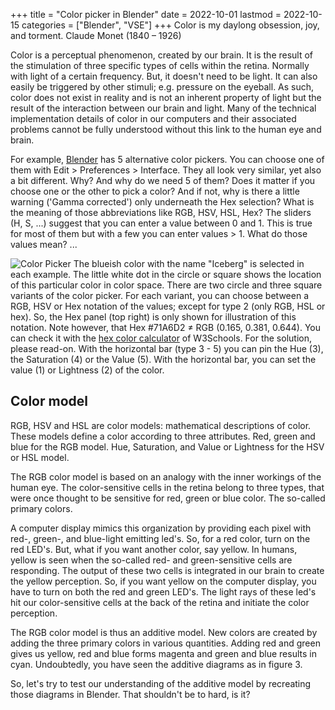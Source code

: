 +++
title = "Color picker in Blender"
date = 2022-10-01
lastmod = 2022-10-15
categories = ["Blender", "VSE"]
+++
Color is my daylong obsession, joy, and torment. Claude Monet (1840 – 1926)

Color is a perceptual phenomenon, created by our brain. It is the result of the stimulation of three specific types of cells within the retina. Normally with light of a certain frequency. But, it doesn't need to be light. It can also easily be triggered by other stimuli; e.g. pressure on the eyeball. As such, color does not exist in reality and is not an inherent property of light but the result of the interaction between our brain and light. Many of the technical implementation details of color in our computers and their associated problems cannot be fully understood without this link to the human eye and brain.

For example, [Blender](https://docs.blender.org/manual/en/dev/interface/controls/templates/color_picker.html) has 5 alternative color pickers. You can choose one of them with Edit > Preferences > Interface. They all look very similar, yet also a bit different. Why? And why do we need 5 of them? Does it matter if you choose one or the other to pick a color? And if not, why is there a little warning ('Gamma corrected') only underneath the Hex selection? What is the meaning of those abbreviations like RGB, HSV, HSL, Hex? The sliders (H, S, ...) suggest that you can enter a value between 0 and 1. This is true for most of them but with a few you can enter values > 1. What do those values mean? ...

![Color Picker](/blender/assets/color-picker.png)
The blueish color with the name "Iceberg" is selected in each example. The little white dot in the circle or square shows the location of this particular color in color space. There are two circle and three square variants of the color picker. For each variant, you can choose between a RGB, HSV or Hex notation of the values; except for type 2 (only RGB, HSL or hex). So, the Hex panel (top right) is only shown for illustration of this notation. Note however, that Hex #71A6D2 &#8800; RGB (0.165, 0.381, 0.644). You can check it with the [hex color calculator](https://www.w3schools.com/colors/colors_hexadecimal.asp) of W3Schools. For the solution, please read-on. With the horizontal bar (type 3 - 5) you can pin the Hue (3), the Saturation (4) or the Value (5). With the horizontal bar, you can set the value (1) or Lightness (2) of the color.

## Color model

RGB, HSV and HSL are color models: mathematical descriptions of color. These models define a color according to three attributes. Red, green and blue for the RGB model. Hue, Saturation, and Value or Lightness for the HSV or HSL model.

The RGB color model is based on an analogy with the inner workings of the human eye. The color-sensitive cells in the retina belong to three types, that were once thought to be sensitive for red, green or blue color. The so-called primary colors.

A computer display mimics this organization by providing each pixel with red-, green-, and blue-light emitting led's. So, for a red color, turn on the red LED's. But, what if you want another color, say yellow. In humans, yellow is seen when the so-called red- and green-sensitive cells are responding. The output of these two cells is integrated in our brain to create the yellow perception. So, if you want yellow on the computer display, you have to turn on both the red and green LED's. The light rays of these led's hit our color-sensitive cells at the back of the retina and initiate the color perception.

The RGB color model is thus an additive model. New colors are created by adding the three primary colors in various quantities. Adding red and green gives us yellow, red and blue forms magenta and green and blue results in cyan. Undoubtedly, you have seen the additive diagrams as in figure 3.

So, let's try to test our understanding of the additive model by recreating those diagrams in Blender. That shouldn't be to hard, is it?